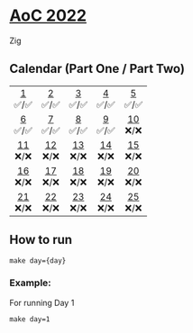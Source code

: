 # [AoC 2022](https://adventofcode.com/2022)

Zig

## Calendar (Part One / Part Two)

|                          |                          |                          |                          |                          |
| :----------------------: | :----------------------: | :----------------------: | :----------------------: | :----------------------: |
| [1](src/day01)<br>✅/✅  | [2](src/day02)<br>✅/✅  | [3](src/day03)<br>✅/✅  | [4](src/day04)<br>✅/✅  | [5](src/day05)<br>✅/✅  |
| [6](src/day06)<br>✅/✅  | [7](src/day07)<br>✅/✅  | [8](src/day08)<br>✅/✅  | [9](src/day09)<br>✅/✅  | [10](src/day10)<br>❌/❌ |
| [11](src/day11)<br>❌/❌ | [12](src/day12)<br>❌/❌ | [13](src/day13)<br>❌/❌ | [14](src/day14)<br>❌/❌ | [15](src/day15)<br>❌/❌ |
| [16](src/day16)<br>❌/❌ | [17](src/day17)<br>❌/❌ | [18](src/day18)<br>❌/❌ | [19](src/day19)<br>❌/❌ | [20](src/day20)<br>❌/❌ |
| [21](src/day21)<br>❌/❌ | [22](src/day22)<br>❌/❌ | [23](src/day23)<br>❌/❌ | [24](src/day24)<br>❌/❌ | [25](src/day25)<br>❌/❌ |

## How to run

```
make day={day}
```

### Example:

For running Day 1

```
make day=1
```
